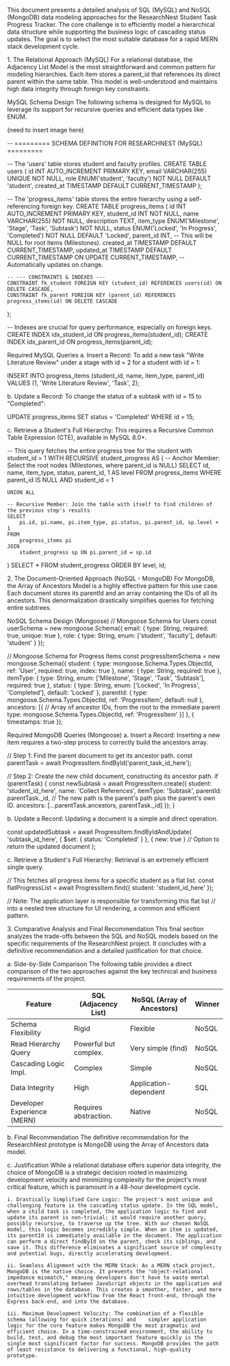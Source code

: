 This document presents a detailed analysis of SQL (MySQL) and NoSQL (MongoDB) data modeling approaches for the ResearchNest Student Task Progress Tracker. The core challenge is to efficiently model a hierarchical data structure while supporting the business logic of cascading status updates. 
The goal is to select the most suitable database for a rapid MERN stack development cycle.

1.⁠ ⁠The Relational Approach (MySQL)
For a relational database, the Adjacency List Model is the most straightforward and common pattern for modeling hierarchies. Each item stores a parent_id that references its direct parent within the same table. This model is well-understood and maintains high data integrity through foreign key constraints.

MySQL Schema Design
The following schema is designed for MySQL to leverage its support for recursive queries and efficient data types like ENUM.

(need to insert image here)


-- ========= SCHEMA DEFINITION FOR RESEARCHNEST (MySQL) =========

-- The 'users' table stores student and faculty profiles.
CREATE TABLE users (
    id INT AUTO_INCREMENT PRIMARY KEY,
    email VARCHAR(255) UNIQUE NOT NULL,
    role ENUM('student', 'faculty') NOT NULL DEFAULT 'student',
    created_at TIMESTAMP DEFAULT CURRENT_TIMESTAMP
);

-- The 'progress_items' table stores the entire hierarchy using a self-referencing foreign key.
CREATE TABLE progress_items (
    id INT AUTO_INCREMENT PRIMARY KEY,
    student_id INT NOT NULL,
    name VARCHAR(255) NOT NULL,
    description TEXT,
    item_type ENUM('Milestone', 'Stage', 'Task', 'Subtask') NOT NULL,
    status ENUM('Locked', 'In Progress', 'Completed') NOT NULL DEFAULT 'Locked',
    parent_id INT, -- This will be NULL for root items (Milestones).
    created_at TIMESTAMP DEFAULT CURRENT_TIMESTAMP,
    updated_at TIMESTAMP DEFAULT CURRENT_TIMESTAMP ON UPDATE CURRENT_TIMESTAMP, -- Automatically updates on change.

    -- --- CONSTRAINTS & INDEXES ---
    CONSTRAINT fk_student FOREIGN KEY (student_id) REFERENCES users(id) ON DELETE CASCADE,
    CONSTRAINT fk_parent FOREIGN KEY (parent_id) REFERENCES progress_items(id) ON DELETE CASCADE
);

-- Indexes are crucial for query performance, especially on foreign keys.
CREATE INDEX idx_student_id ON progress_items(student_id);
CREATE INDEX idx_parent_id ON progress_items(parent_id);

Required MySQL Queries
a. Insert a Record:
To add a new task "Write Literature Review" under a stage with id = 2 for a student with id = 1:

INSERT INTO progress_items (student_id, name, item_type, parent_id)
VALUES (1, 'Write Literature Review', 'Task', 2);

b. Update a Record:
To change the status of a subtask with id = 15 to "Completed":

UPDATE progress_items
SET status = 'Completed'
WHERE id = 15;

c. Retrieve a Student's Full Hierarchy:
This requires a Recursive Common Table Expression (CTE), available in MySQL 8.0+.

-- This query fetches the entire progress tree for the student with student_id = 1
WITH RECURSIVE student_progress AS (
    -- Anchor Member: Select the root nodes (Milestones, where parent_id is NULL)
    SELECT
        id, name, item_type, status, parent_id, 1 AS level
    FROM
        progress_items
    WHERE
        parent_id IS NULL AND student_id = 1

    UNION ALL

    -- Recursive Member: Join the table with itself to find children of the previous step's results
    SELECT
        pi.id, pi.name, pi.item_type, pi.status, pi.parent_id, sp.level + 1
    FROM
        progress_items pi
    JOIN
        student_progress sp ON pi.parent_id = sp.id
)
SELECT * FROM student_progress ORDER BY level, id;

2.⁠ ⁠The Document-Oriented Approach (NoSQL - MongoDB)
For MongoDB, the Array of Ancestors Model is a highly effective pattern for this use case. Each document stores its parentId and an array containing the IDs of all its ancestors. This denormalization drastically simplifies queries for fetching entire subtrees.

NoSQL Schema Design (Mongoose)
// Mongoose Schema for Users
const userSchema = new mongoose.Schema({
    email: { type: String, required: true, unique: true },
    role: { type: String, enum: ['student', 'faculty'], default: 'student' }
});

// Mongoose Schema for Progress Items
const progressItemSchema = new mongoose.Schema({
    student: {
        type: mongoose.Schema.Types.ObjectId,
        ref: 'User',
        required: true,
        index: true
    },
    name: { type: String, required: true },
    itemType: {
        type: String,
        enum: ['Milestone', 'Stage', 'Task', 'Subtask'],
        required: true
    },
    status: {
        type: String,
        enum: ['Locked', 'In Progress', 'Completed'],
        default: 'Locked'
    },
    parentId: {
        type: mongoose.Schema.Types.ObjectId,
        ref: 'ProgressItem',
        default: null
    },
    ancestors: [{ // Array of ancestor IDs, from the root to the immediate parent
        type: mongoose.Schema.Types.ObjectId,
        ref: 'ProgressItem'
    }]
}, { timestamps: true });

Required MongoDB Queries (Mongoose)
a. Insert a Record:
Inserting a new item requires a two-step process to correctly build the ancestors array.

// Step 1: Find the parent document to get its ancestor path.
const parentTask = await ProgressItem.findById('parent_task_id_here');

// Step 2: Create the new child document, constructing its ancestor path.
if (parentTask) {
    const newSubtask = await ProgressItem.create({
        student: 'student_id_here',
        name: 'Collect References',
        itemType: 'Subtask',
        parentId: parentTask._id,
        // The new path is the parent's path plus the parent's own ID.
        ancestors: [...parentTask.ancestors, parentTask._id]
    });
}

b. Update a Record:
Updating a document is a simple and direct operation.

const updatedSubtask = await ProgressItem.findByIdAndUpdate(
    'subtask_id_here',
    { $set: { status: 'Completed' } },
    { new: true } // Option to return the updated document
);

c. Retrieve a Student's Full Hierarchy:
Retrieval is an extremely efficient single query.

// This fetches all progress items for a specific student as a flat list.
const flatProgressList = await ProgressItem.find({ student: 'student_id_here' });

// Note: The application layer is responsible for transforming this flat list
// into a nested tree structure for UI rendering, a common and efficient pattern.

3.⁠ ⁠Comparative Analysis and Final Recommendation
This final section analyzes the trade-offs between the SQL and NoSQL models based on the specific requirements of the ResearchNest project. It concludes with a definitive recommendation and a detailed justification for that choice.

a. Side-by-Side Comparison
The following table provides a direct comparison of the two approaches against the key technical and business requirements of the project.

| Feature                     | SQL (Adjacency List)           | NoSQL (Array of Ancestors)             | Winner|
|-----------------------------|--------------------------------|----------------------------------------|-------|
| Schema Flexibility          | Rigid                          | Flexible                               | NoSQL |
| Read Hierarchy Query        | Powerful but complex.          | Very simple (find)                     | NoSQL |
| Cascading Logic Impl.       | Complex                        | Simple                                 | NoSQL |
| Data Integrity              | High                           | Application-dependent                  | SQL   |
| Developer Experience (MERN) | Requires abstraction.          | Native                                 | NoSQL |

b. Final Recommendation
The definitive recommendation for the ResearchNest prototype is MongoDB using the Array of Ancestors data model.

c. Justification
While a relational database offers superior data integrity, the choice of MongoDB is a strategic decision rooted in maximizing development velocity and minimizing complexity for the project's most critical feature, which is paramount in a 48-hour development cycle.

    i. Drastically Simplified Core Logic: The project's most unique and challenging feature is the cascading status update. In the SQL model, when a child task is completed, the application logic to find and update its parent is non-trivial; it would require another query, possibly recursive, to traverse up the tree. With our chosen NoSQL model, this logic becomes incredibly simple. When an item is updated, its parentId is immediately available in the document. The application can perform a direct findById on the parent, check its siblings, and save it. This difference eliminates a significant source of complexity and potential bugs, directly accelerating development.

    ii. Seamless Alignment with the MERN Stack: As a MERN stack project, MongoDB is the native choice. It prevents the "object-relational impedance mismatch," meaning developers don't have to waste mental overhead translating between JavaScript objects in the application and rows/tables in the database. This creates a smoother, faster, and more intuitive development workflow from the React front-end, through the Express back-end, and into the database.

    iii. Maximum Development Velocity: The combination of a flexible schema (allowing for quick iterations) and    simpler application logic for the core feature makes MongoDB the most pragmatic and efficient choice. In a time-constrained environment, the ability to build, test, and debug the most important feature quickly is the single most significant factor for success. MongoDB provides the path of least resistance to delivering a functional, high-quality prototype.
